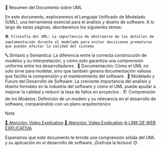 🌟 Resumen del Documento sobre UML

En este documento, exploraremos el Lenguaje Unificado de Modelado (UML), una herramienta esencial para el análisis y diseño de software. A lo largo de estas páginas, abordaremos los siguientes temas:

    📚 Filosofía del UML: La importancia de abstraerse de los detalles de implementación durante el modelado para evitar decisiones prematuras que puedan afectar la calidad del sistema 


🔤 Sintaxis y Semántica: La diferencia entre la correcta construcción de modelos y su interpretación, y cómo esto garantiza una comprensión uniforme entre los desarrolladores
.
📝 Documentación: Cómo el UML no solo sirve para modelar, sino que también genera documentación valiosa que facilita la comprensión y el mantenimiento del software
.
🚀 Modelado y Futuro del Desarrollo de Software: La creciente importancia del análisis y diseño formales en la industria del software y cómo el UML puede ayudar a mejorar la calidad y reducir la tasa de fallos en proyectos
.
🏗️ Comprensión de los Modelos: Definición de un modelo y su relevancia en el desarrollo de software, comparándolo con un plano arquitectónico



>[!NOTE]
[🎥 Atención: Video Explicativo](https://youtu.be/1I979cB4QWQ)
[🎥 Atención: Video Explicativo](https://youtu.be/Aq_C4sVA8hA)
[🌐 LINK DE WEB EXPLICATIVA](https://www.lucidchart.com/pages/es/que-es-el-lenguaje-unificado-de-modelado-uml)







Esperamos que este documento te brinde una comprensión sólida del UML y su aplicación en el desarrollo de software. ¡Disfruta la lectura! 😊
